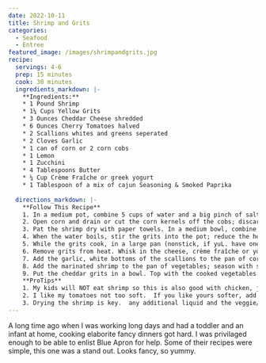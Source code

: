 ```yaml
---
date: 2022-10-11
title: Shrimp and Grits
categories:
  - Seafood
  - Entree
featured_image: /images/shrimpandgrits.jpg
recipe:
  servings: 4-6
  prep: 15 minutes
  cook: 30 minutes
  ingredients_markdown: |-
    **Ingredients:**
    * 1 Pound Shrimp
    * 1¼ Cups Yellow Grits
    * 3 Ounces Cheddar Cheese shredded
    * 6 Ounces Cherry Tomatoes halved
    * 2 Scallions whites and greens seperated
    * 2 Cloves Garlic
    * 1 can of corn or 2 corn cobs
    * 1 Lemon
    * 1 Zucchini
    * 4 Tablespoons Butter
    * ¼ Cup Crème Fraîche or greek yogurt
    * 1 Tablespoon of a mix of cajun Seasoning & Smoked Paprika
  
  directions_markdown: |-
    **Follow This Recipe**
    1. In a medium pot, combine 5 cups of water and a big pinch of salt; heat to boiling on high. Grate the cheese. Remove and discard the husks and silks of the corn.
    2. Open corn and drain or cut the corn kernels off the cobs; discard the cobs. Trim off and discard the ends of the zucchini; medium dice the zucchini. Mince the garlic. Cut off and discard the root ends of the scallions. Thinly slice the white bottoms of the scallions; cut the green tops into 1/4-inch pieces. Halve the cherry tomatoes. Quarter and deseed the lemon. 
    3. Pat the shrimp dry with paper towels. In a medium bowl, combine the shrimp and spice blend: toss to coat and set aside to marinate.
    4. When the water boils, stir the grits into the pot; reduce the heat to low. Cook, stirring frequently, 10 to 12 minutes, or until the water has been absorbed and the grits are tender. (If the grits seem dry, gradually add up to ¼ cup of water to achieve your desired consistency.) 
    5. While the grits cook, in a large pan (nonstick, if yuL. have one), heat 1 tablespoon of olive oil on medium-high until hot. Add the corn and zucchini; season with salt and pepper. Cook, stirring occasionally, 4 to 6 minutes.
    6. Remove grits from heat. Whisk in the cheese, crème fraîche or yogurt and half the butter until thoroughly combined; season with salt and pepper to taste. Cover and set aside in a warm place.
    7. Add the garlic, white bottoms of the scallions to the pan of corn and zucchini; season with salt and pepper. Cook, stirring occasionally. 
    8. Add the marinated shrimp to the pan of vegetables; season with salt and pepper. Cook, stirring occasionally, 2 to 4 minutes, or until the shrimp are opaque and cooked through. Stir in the remaining butter and the juice of all 4 lemon wedges and the tomatoes. Cook, stirring occasionally, 1 to 2 minutes, or until thoroughly combined.
    9. Put the cheddar grits in a bowl. Top with the cooked vegetables and shrimp. Garnish with the green tops of the scallion.
    **ProTips**
    1. My kids will NOT eat shrimp so this is also good with chicken, just cube and pan fry some breasts with salt and pepper. Toss into the pan on step 8. 
    2. I like my tomatoes not too soft.  If you like yours softer, add them in with the garlic and scallions.
    3. Drying the shrimp is key.  any additional liquid and the veggie/shrimp mixture gets soggy.
---
```

A long time ago when I was working long days and had a toddler and an infant at home, cooking elaborite fancy dinners got hard. I was privilaged enough to be able to enlist Blue Apron for help.  Some of their recipes were simple, this one was a stand out.  Looks fancy, so yummy.